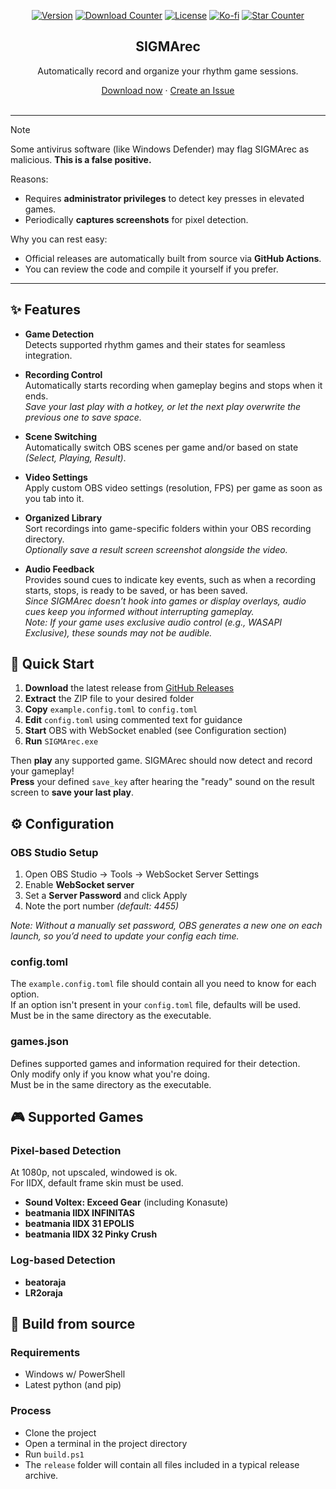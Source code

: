 <!-- Shields -->
[version-shield]: https://img.shields.io/github/v/release/NotAkitake/SIGMArec?color=f0c6c6
[version-url]: https://github.com/NotAkitake/SIGMArec/releases
[downloads-shield]: https://img.shields.io/github/downloads/NotAkitake/SIGMArec/total.svg?color=c6a0f6
[downloads-url]: https://github.com/NotAkitake/SIGMArec/releases
[license-shield]: https://img.shields.io/github/license/NotAkitake/SIGMArec?color=f5bde6
[license-url]: https://github.com/NotAkitake/SIGMArec/blob/main/LICENSE
[ko-fi-shield]: https://img.shields.io/badge/Ko--fi-Donate-f2a3f7?style=flat&logo=kofi&logoColor=white
[ko-fi-url]: https://ko-fi.com/akitake
[stars-shield]: https://img.shields.io/github/stars/NotAkitake/SIGMArec
[stars-url]: http://github.com/NotAkitake/SIGMArec/stargazers
<div align="center">
  
[![Version][version-shield]][version-url]
[![Download Counter][downloads-shield]][downloads-url]
[![License][license-shield]][license-url]
[![Ko-fi][ko-fi-shield]][ko-fi-url]
[![Star Counter][stars-shield]][stars-url]
  
</div>

<!-- Header -->
<div align="center">
  <h2 align="center">SIGMArec</h3>
  <p align="center">
    <p>Automatically record and organize your rhythm game sessions.</p>
    <a href="https://github.com/NotAkitake/SIGMArec/releases">Download now</a>
    ·
    <a href="https://github.com/NotAkitake/SIGMArec/issues">Create an Issue</a>
    <br />
    <br />
  </p>
</div>

---

<!-- Security heads-up -->
> [!NOTE]
> Some antivirus software (like Windows Defender) may flag SIGMArec as malicious.
> **This is a false positive.**  
>
> Reasons:
> - Requires **administrator privileges** to detect key presses in elevated games.
> - Periodically **captures screenshots** for pixel detection.
>
> Why you can rest easy:
> - Official releases are automatically built from source via **GitHub Actions**.
> - You can review the code and compile it yourself if you prefer.

---

## :sparkles: Features

- **Game Detection**  
  Detects supported rhythm games and their states for seamless integration.

- **Recording Control**  
  Automatically starts recording when gameplay begins and stops when it ends.  
  *Save your last play with a hotkey, or let the next play overwrite the previous one to save space.*

- **Scene Switching**  
  Automatically switch OBS scenes per game and/or based on state *(Select, Playing, Result)*.

- **Video Settings**  
  Apply custom OBS video settings (resolution, FPS) per game as soon as you tab into it.

- **Organized Library**  
  Sort recordings into game-specific folders within your OBS recording directory.  
  *Optionally save a result screen screenshot alongside the video.*

- **Audio Feedback**  
  Provides sound cues to indicate key events, such as when a recording starts, stops, is ready to be saved, or has been saved.  
  *Since SIGMArec doesn’t hook into games or display overlays, audio cues keep you informed without interrupting gameplay.*  
  *Note: If your game uses exclusive audio control (e.g., WASAPI Exclusive), these sounds may not be audible.*

## :rocket: Quick Start

1. **Download** the latest release from [GitHub Releases](https://github.com/NotAkitake/SIGMArec/releases)
2. **Extract** the ZIP file to your desired folder
3. **Copy** `example.config.toml` to `config.toml`
4. **Edit** `config.toml` using commented text for guidance
5. **Start** OBS with WebSocket enabled (see Configuration section)
6. **Run** `SIGMArec.exe`

Then **play** any supported game. SIGMArec should now detect and record your gameplay!  
**Press** your defined `save_key` after hearing the "ready" sound on the result screen to **save your last play**.

## :gear: Configuration

### OBS Studio Setup
1. Open OBS Studio → Tools → WebSocket Server Settings
2. Enable **WebSocket server**
3. Set a **Server Password** and click Apply
4. Note the port number *(default: 4455)*

*Note: Without a manually set password, OBS generates a new one on each launch, so you’d need to update your config each time.*

### config.toml
The `example.config.toml` file should contain all you need to know for each option.  
If an option isn't present in your `config.toml` file, defaults will be used.  
Must be in the same directory as the executable.  

### games.json
Defines supported games and information required for their detection.  
Only modify only if you know what you're doing.  
Must be in the same directory as the executable.  

## :video_game: Supported Games

### Pixel-based Detection
At 1080p, not upscaled, windowed is ok.  
For IIDX, default frame skin must be used.
- **Sound Voltex: Exceed Gear** (including Konasute)
- **beatmania IIDX INFINITAS**
- **beatmania IIDX 31 EPOLIS**
- **beatmania IIDX 32 Pinky Crush**

### Log-based Detection
- **beatoraja**
- **LR2oraja**

## :hammer: Build from source

### Requirements

- Windows w/ PowerShell
- Latest python (and pip)

### Process

- Clone the project
- Open a terminal in the project directory
- Run `build.ps1`
- The `release` folder will contain all files included in a typical release archive.
